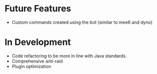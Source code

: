 # Future Features

* Custom commands created using the bot (similar to mee6 and dyno)

# In Development

* Code refactoring to be more in line with Java standards.
* Comprehensive anti-raid
* Plugin optimization
